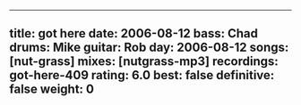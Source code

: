 
---
title: got here
date: 2006-08-12
bass:	Chad
drums:	Mike
guitar:	Rob
day: 2006-08-12
songs: [nut-grass]
mixes: [nutgrass-mp3]
recordings: got-here-409
rating: 6.0
best: false
definitive: false
weight: 0
---
